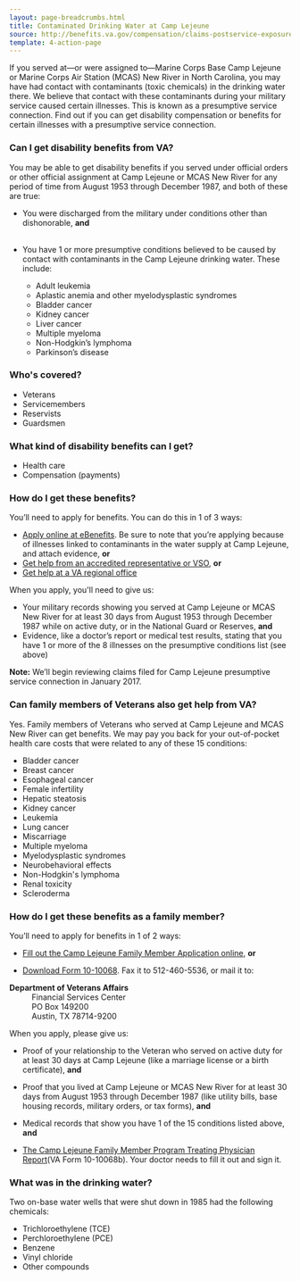 ```yaml
---
layout: page-breadcrumbs.html
title: Contaminated Drinking Water at Camp Lejeune
source: http://benefits.va.gov/compensation/claims-postservice-exposures-camp_lejeune_water.asp
template: 4-action-page
---
```


If you served at—or were assigned to—Marine Corps Base Camp Lejeune or Marine Corps Air Station (MCAS) New River in North Carolina, you may have had contact with contaminants (toxic chemicals) in the drinking water there. We believe that contact with these contaminants during your military service caused certain illnesses. This is known as a presumptive service connection. Find out if you can get disability compensation or benefits for certain illnesses with a presumptive service connection.

### Can I get disability benefits from VA?

You may be able to get disability benefits if you served under official orders or other official assignment at Camp Lejeune or MCAS New River for any period of time from August 1953 through December 1987, and both of these are true:

- You were discharged from the military under conditions other than dishonorable, **and**<br /><br /> 
- You have 1 or more presumptive conditions believed to be caused by contact with contaminants in the Camp Lejeune drinking water. These include:

  - Adult leukemia
  - Aplastic anemia and other myelodysplastic syndromes
  - Bladder cancer
  - Kidney cancer
  - Liver cancer
  - Multiple myeloma
  - Non-Hodgkin’s lymphoma
  - Parkinson’s disease

### Who's covered?

- Veterans
- Servicemembers
- Reservists
- Guardsmen

### What kind of disability benefits can I get?

- Health care
- Compensation (payments)

### How do I get these benefits?

You’ll need to apply for benefits. You can do this in 1 of 3 ways:

- [Apply online at eBenefits](http://www.ebenefits.va.gov). Be sure to note that you’re applying because of illnesses linked to contaminants in the water supply at Camp Lejeune, and attach evidence,
**or**
- [Get help from an accredited representative or VSO](http://www.va.gov/ogc/apps/accreditation/index.asp),
**or**
- [Get help at a VA regional office](https://www.vets.gov/facility-locator/)

When you apply, you'll need to give us:

- Your military records showing you served at Camp Lejeune or MCAS New River for at least 30 days from August 1953 through December 1987 while on active duty, or in the National Guard or Reserves,
**and**
- Evidence, like a doctor’s report or medical test results, stating that you have 1 or more of the 8 illnesses on the presumptive conditions list (see above)

**Note:** We’ll begin reviewing claims filed for Camp Lejeune presumptive service connection in January 2017.


### Can family members of Veterans also get help from VA?

Yes. Family members of Veterans who served at Camp Lejeune and MCAS New River can get benefits. We may pay you back for your out-of-pocket health care costs that were related to any of these 15 conditions:

- Bladder cancer
- Breast cancer
- Esophageal cancer
- Female infertility
- Hepatic steatosis
- Kidney cancer
- Leukemia
- Lung cancer
- Miscarriage
- Multiple myeloma
- Myelodysplastic syndromes
- Neurobehavioral effects
- Non-Hodgkin's lymphoma
- Renal toxicity
- Scleroderma

### How do I get these benefits as a family member?

You’ll need to apply for benefits in 1 of 2 ways:

-	[Fill out the Camp Lejeune Family Member Application online](https://www.clfamilymembers.fsc.va.gov/App/StepApplicant), **or**

- [Download Form 10-10068](https://www.clfamilymembers.fsc.va.gov/Home/DownloadForm/10-10068). Fax it to 512-460-5536, or mail it to:

<div class="panel">
<dl>
<dt><b>Department of Veterans Affairs</b><dt>
<dd>Financial Services Center
<dd>PO Box 149200</dd>
<dd>Austin, TX 78714-9200</dd>
</div>

When you apply, please give us:

- Proof of your relationship to the Veteran who served on active duty for at least 30 days at Camp Lejeune (like a marriage license or a birth certificate), **and**

- Proof that you lived at Camp Lejeune or MCAS New River for at least 30 days from August 1953 through December 1987 (like utility bills, base housing records, military orders, or tax forms), **and**

- Medical records that show you have 1 of the 15 conditions listed above, **and**

- [The Camp Lejeune Family Member Program Treating Physician Report](https://www.clfamilymembers.fsc.va.gov/Home/DownloadForm/10-10068b)(VA Form 10-10068b). Your doctor needs to fill it out and sign it.  

<div class="call-out" markdown="1">

### What was in the drinking water?

Two on-base water wells that were shut down in 1985 had the following chemicals:

- Trichloroethylene (TCE)
- Perchloroethylene (PCE)
- Benzene
- Vinyl chloride
- Other compounds

</div>

